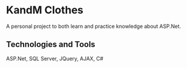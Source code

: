 # KandM Clothes

A personal project to both learn and practice knowledge about ASP.Net.

## Technologies and Tools 
ASP.Net, SQL Server, JQuery, AJAX, C#
